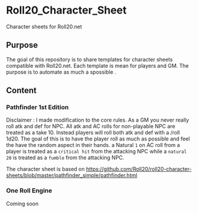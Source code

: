 # Roll20_Character_Sheet
Character sheets for Roll20.net

## Purpose
The goal of this repository is to share templates for character sheets compatible
with Roll20.net.
Each template is mean for players and GM. The purpose is to automate as much a spossible .

## Content

### Pathfinder 1st Edition
Disclaimer : I made modification to the core rules. As a GM you never really roll atk and def
for NPC. All atk and AC rolls for non-playable NPC are treated as a take 10. Instead players
will roll both atk and def with a /roll 1d20. The goal of this is to have the player roll as
much as possible and feel the have the random aspect in their hands. a Natural `1` on AC roll
from a player is treated as a `critical hit` from the attacking NPC while a `natural 20` is
treated as a `fumble` from the attacking NPC.

The character sheet is based on 
https://github.com/Roll20/roll20-character-sheets/blob/master/pathfinder_simple/pathfinder.html

### One Roll Engine
Coming soon

